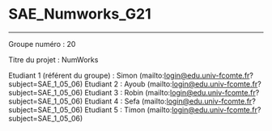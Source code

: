 # SAE_Numworks_G21
***
Groupe numéro : 20

Titre du projet : NumWorks 

Etudiant 1 (référent du groupe) :  Simon (mailto:login@edu.univ-fcomte.fr?subject=SAE_1_05_06) 
Etudiant 2 : Ayoub (mailto:login@edu.univ-fcomte.fr?subject=SAE_1_05_06) 
Etudiant 3 : Robin (mailto:login@edu.univ-fcomte.fr?subject=SAE_1_05_06) 
Etudiant 4 : Sefa (mailto:login@edu.univ-fcomte.fr?subject=SAE_1_05_06) 
Etudiant 5 : Timon (mailto:login@edu.univ-fcomte.fr?subject=SAE_1_05_06) 
